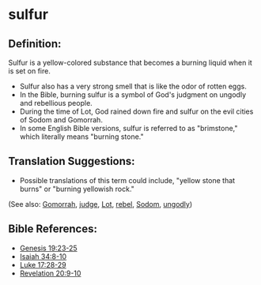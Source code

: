 # sulfur #

## Definition: ##

Sulfur is a yellow-colored substance that becomes a burning liquid when it is set on fire.

* Sulfur also has a very strong smell that is like the odor of rotten eggs.
* In the Bible, burning sulfur is a symbol of God's judgment on ungodly and rebellious people.
* During the time of Lot, God rained down fire and sulfur on the evil cities of Sodom and Gomorrah.
* In some English Bible versions, sulfur is referred to as "brimstone," which literally means "burning stone."

## Translation Suggestions: ##

* Possible translations of this term could include, "yellow stone that burns" or "burning yellowish rock."

(See also: [Gomorrah](../other/gomorrah.md), [judge](../kt/judge.md), [Lot](../other/lot.md), [rebel](../other/rebel.md), [Sodom](../other/sodom.md), [ungodly](../kt/ungodly.md))

## Bible References: ##

* [Genesis 19:23-25](en/tn/gen/help/19/23)
* [Isaiah 34:8-10](en/tn/isa/help/34/08)
* [Luke 17:28-29](en/tn/luk/help/17/28)
* [Revelation 20:9-10](en/tn/rev/help/20/09)